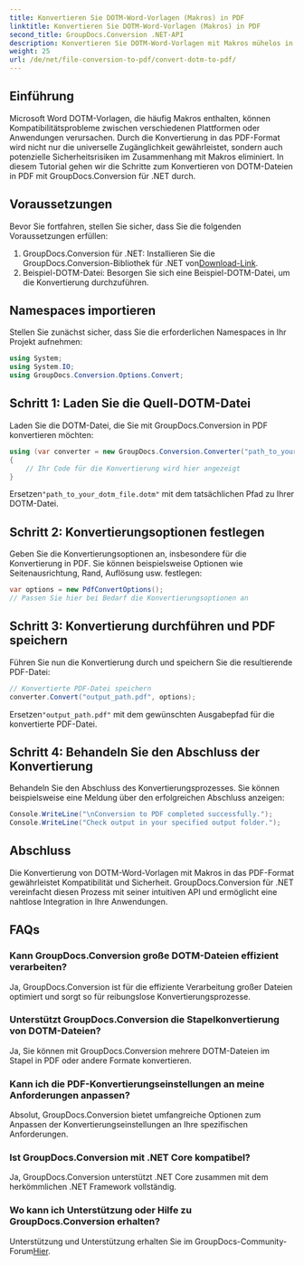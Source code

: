 ```yaml
---
title: Konvertieren Sie DOTM-Word-Vorlagen (Makros) in PDF
linktitle: Konvertieren Sie DOTM-Word-Vorlagen (Makros) in PDF
second_title: GroupDocs.Conversion .NET-API
description: Konvertieren Sie DOTM-Word-Vorlagen mit Makros mühelos in PDF mit GroupDocs.Conversion für .NET. Stellen Sie mit einfachen Schritten Kompatibilität und Sicherheit sicher.
weight: 25
url: /de/net/file-conversion-to-pdf/convert-dotm-to-pdf/
---
```

## Einführung
Microsoft Word DOTM-Vorlagen, die häufig Makros enthalten, können Kompatibilitätsprobleme zwischen verschiedenen Plattformen oder Anwendungen verursachen. Durch die Konvertierung in das PDF-Format wird nicht nur die universelle Zugänglichkeit gewährleistet, sondern auch potenzielle Sicherheitsrisiken im Zusammenhang mit Makros eliminiert. In diesem Tutorial gehen wir die Schritte zum Konvertieren von DOTM-Dateien in PDF mit GroupDocs.Conversion für .NET durch.
## Voraussetzungen
Bevor Sie fortfahren, stellen Sie sicher, dass Sie die folgenden Voraussetzungen erfüllen:
1.  GroupDocs.Conversion für .NET: Installieren Sie die GroupDocs.Conversion-Bibliothek für .NET von[Download-Link](https://releases.groupdocs.com/conversion/net/). 
2. Beispiel-DOTM-Datei: Besorgen Sie sich eine Beispiel-DOTM-Datei, um die Konvertierung durchzuführen.

## Namespaces importieren
Stellen Sie zunächst sicher, dass Sie die erforderlichen Namespaces in Ihr Projekt aufnehmen:
```csharp
using System;
using System.IO;
using GroupDocs.Conversion.Options.Convert;
```
## Schritt 1: Laden Sie die Quell-DOTM-Datei
Laden Sie die DOTM-Datei, die Sie mit GroupDocs.Conversion in PDF konvertieren möchten:
```csharp
using (var converter = new GroupDocs.Conversion.Converter("path_to_your_dotm_file.dotm"))
{
    // Ihr Code für die Konvertierung wird hier angezeigt
}
```
 Ersetzen`"path_to_your_dotm_file.dotm"` mit dem tatsächlichen Pfad zu Ihrer DOTM-Datei.
## Schritt 2: Konvertierungsoptionen festlegen
Geben Sie die Konvertierungsoptionen an, insbesondere für die Konvertierung in PDF. Sie können beispielsweise Optionen wie Seitenausrichtung, Rand, Auflösung usw. festlegen:
```csharp
var options = new PdfConvertOptions();
// Passen Sie hier bei Bedarf die Konvertierungsoptionen an
```
## Schritt 3: Konvertierung durchführen und PDF speichern
Führen Sie nun die Konvertierung durch und speichern Sie die resultierende PDF-Datei:
```csharp
// Konvertierte PDF-Datei speichern
converter.Convert("output_path.pdf", options);
```
 Ersetzen`"output_path.pdf"` mit dem gewünschten Ausgabepfad für die konvertierte PDF-Datei.
## Schritt 4: Behandeln Sie den Abschluss der Konvertierung
Behandeln Sie den Abschluss des Konvertierungsprozesses. Sie können beispielsweise eine Meldung über den erfolgreichen Abschluss anzeigen:
```csharp
Console.WriteLine("\nConversion to PDF completed successfully.");
Console.WriteLine("Check output in your specified output folder.");
```

## Abschluss
Die Konvertierung von DOTM-Word-Vorlagen mit Makros in das PDF-Format gewährleistet Kompatibilität und Sicherheit. GroupDocs.Conversion für .NET vereinfacht diesen Prozess mit seiner intuitiven API und ermöglicht eine nahtlose Integration in Ihre Anwendungen.
## FAQs
### Kann GroupDocs.Conversion große DOTM-Dateien effizient verarbeiten?
Ja, GroupDocs.Conversion ist für die effiziente Verarbeitung großer Dateien optimiert und sorgt so für reibungslose Konvertierungsprozesse.
### Unterstützt GroupDocs.Conversion die Stapelkonvertierung von DOTM-Dateien?
Ja, Sie können mit GroupDocs.Conversion mehrere DOTM-Dateien im Stapel in PDF oder andere Formate konvertieren.
### Kann ich die PDF-Konvertierungseinstellungen an meine Anforderungen anpassen?
Absolut, GroupDocs.Conversion bietet umfangreiche Optionen zum Anpassen der Konvertierungseinstellungen an Ihre spezifischen Anforderungen.
### Ist GroupDocs.Conversion mit .NET Core kompatibel?
Ja, GroupDocs.Conversion unterstützt .NET Core zusammen mit dem herkömmlichen .NET Framework vollständig.
### Wo kann ich Unterstützung oder Hilfe zu GroupDocs.Conversion erhalten?
 Unterstützung und Unterstützung erhalten Sie im GroupDocs-Community-Forum[Hier](https://forum.groupdocs.com/c/conversion/11).